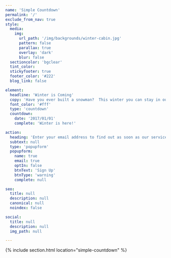 ```yaml
---
name: 'Simple Countdown'
permalink: '/'
exclude_from_nav: true
style:
  media:
    img:
      url_path: '/img/backgrounds/winter-cabin.jpg'
      pattern: false
      parallax: true
      overlay: 'dark'
      blur: false
  sectioncolor: 'bgclear'
  tint_color:
  stickyfooter: true
  footer_color: '#222'
  blog_link: false

element:
  headline: 'Winter is Coming'
  copy: 'Have you ever built a snowman?  This winter you can stay in our beautiful cabin with enough snow to build a team of snowmen.'
  font_color: '#fff'
  type: 'countdown'
  countdown:
    date: '2017/01/01'
    complete: 'Winter is here!'

action:
  heading: 'Enter your email address to find out as soon as our service is available.'
  subtext: null
  type: 'popupform'
  popupform:
    name: true
    email: true
    optIn: false
    btnText: 'Sign Up'
    btnType: 'warning'
    complete: null

seo:
  title: null
  description: null
  canonical: null
  noindex: false

social:
  title: null
  description: null
  img_path: null

---
```


{% include section.html location="simple-countdown" %}
